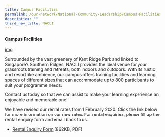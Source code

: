 ```yaml
---
title: Campus Facilities
permalink: /our-network/National-Community-Leadership/Campus-Facilities
description: ""
third_nav_title: NACLI
---
```


#### Campus Facilities


[img](//)

Surrounded by the vast greenery of Kent Ridge Park and linked to Singapore’s Southern Ridges, NACLI provides the ideal venue for your grassroots training and retreats; both indoors and outdoors. With its rustic and resort like ambience, our campus offers training facilities and learning spaces of different sizes that can accommodate up to 800 participants to suit your programme needs. 

Contact us today so that we can assist to make your learning experience an enjoyable and memorable one!

We have revised our rental rates from 1 February 2020. Click the link below for more information on our new rates. For rental enquiries, please fill up the rental enquiry form and email back to us.

* [Rental Enquiry Form](//) (862KB, PDF)



